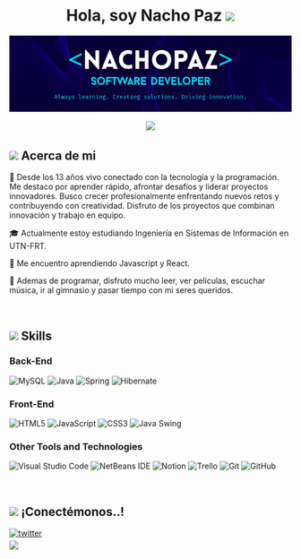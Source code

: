 <h1 align="center"><b>Hola, soy Nacho Paz </b><img src="https://media.giphy.com/media/hvRJCLFzcasrR4ia7z/giphy.gif" width="35"></h1>

![Banner de Nacho-Paz](NachoPaz-Banner.png)

<!--[![Typing SVG](https://readme-typing-svg.demolab.com?font=Fira+Code&pause=1000&center=true&vCenter=true&width=435&lines=Aprendiendo+siempre;Creando+soluciones;Impulsando+innovaciones)](https://git.io/typing-svg)-->

<p align="center">
  <a href="https://git.io/typing-svg"><img src="https://readme-typing-svg.demolab.com?font=Fira+Code&pause=1000&center=true&vCenter=true&width=435&lines=Aprendiendo+siempre;Creando+soluciones;Impulsando+innovaciones"></a>
</p>

## <img src="https://media2.giphy.com/media/v1.Y2lkPTc5MGI3NjExdHY1eGQ3dmFyaDdyemt0a2hodWJtdmRiYTNlN3JvcG9zd2hmODI1cyZlcD12MV9pbnRlcm5hbF9naWZfYnlfaWQmY3Q9cw/IbgaMPs8P7Y4hQe6yh/giphy.gif" width ="25"><b> Acerca de mi</b>

📌 Desde los 13 años vivo conectado con la tecnología y la programación. Me destaco por aprender rápido, afrontar desafíos y liderar proyectos innovadores. Busco crecer profesionalmente enfrentando nuevos retos y contribuyendo con creatividad. Disfruto de los proyectos que combinan innovación y trabajo en equipo.

🎓 Actualmente estoy estudiando Ingeniería en Sistemas de Información en UTN-FRT.

🌱 Me encuentro aprendiendo Javascript y React.

📖 Ademas de programar, disfruto mucho leer, ver películas, escuchar música, ir al gimnasio y pasar tiempo con mi seres queridos.

<br>

## <img src="https://media2.giphy.com/media/QssGEmpkyEOhBCb7e1/giphy.gif?cid=ecf05e47a0n3gi1bfqntqmob8g9aid1oyj2wr3ds3mg700bl&rid=giphy.gif" width ="25"><b> Skills</b>

### Back-End
![MySQL](https://img.shields.io/badge/mysql-4479A1.svg?style=for-the-badge&logo=mysql&logoColor=white)
![Java](https://img.shields.io/badge/java-%23FF8400.svg?style=for-the-badge&logo=openjdk&logoColor=white)
![Spring](https://img.shields.io/badge/spring-%236DB33F.svg?style=for-the-badge&logo=spring&logoColor=white)
![Hibernate](https://img.shields.io/badge/Hibernate-59666C?style=for-the-badge&logo=Hibernate&logoColor=white)


### Front-End
![HTML5](https://img.shields.io/badge/html5-%23E34F26.svg?style=for-the-badge&logo=html5&logoColor=white)
![JavaScript](https://img.shields.io/badge/javascript-%23323330.svg?style=for-the-badge&logo=javascript&logoColor=%23F7DF1E)
![CSS3](https://img.shields.io/badge/css-%231572B6.svg?style=for-the-badge&logo=css3&logoColor=white)
![Java Swing](https://img.shields.io/badge/Java%20Swing-%23381184.svg?style=for-the-badge)

### Other Tools and Technologies
![Visual Studio Code](https://img.shields.io/badge/Visual%20Studio%20Code-0078d7.svg?style=for-the-badge&logo=visual-studio-code&logoColor=white)
![NetBeans IDE](https://img.shields.io/badge/NetBeans%20IDE-730F0F.svg?style=for-the-badge&logo=apache-netbeans-ide&logoColor=white)
![Notion](https://img.shields.io/badge/Notion-%23FFFFFF.svg?style=for-the-badge&logo=notion&logoColor=black)
![Trello](https://img.shields.io/badge/Trello-%23026AA7.svg?style=for-the-badge&logo=Trello&logoColor=white)
![Git](https://img.shields.io/badge/git-%23F05033.svg?style=for-the-badge&logo=git&logoColor=white)
![GitHub](https://img.shields.io/badge/github-%23121011.svg?style=for-the-badge&logo=github&logoColor=white)

<br>

## <img src="https://media3.giphy.com/media/v1.Y2lkPTc5MGI3NjExeXFkcHBwNWpvcHl6MDJ0cTJidjB6cGk4aWNhNzAyZ25hNzEwYmJ6NiZlcD12MV9pbnRlcm5hbF9naWZfYnlfaWQmY3Q9cw/MoHeNpVm3bGAo2iYK3/giphy.gif" width ="25"><b> ¡Conectémonos..!</b>

<a href="www.linkedin.com/in/ignaciojavierpaz" target="_blank">
<img src="https://img.shields.io/badge/linkedin:%20Ignacio%20Javier%20Paz-%230077B5.svg?style=for-the-badge&logo=linkedin&logoColor=white" alt=twitter style="margin-bottom: 5px;"/>
</a>
<br>
<a href="mailto:nachojpazl@gmail.com" target="_blank">
<img src="https://img.shields.io/badge/gmail:  nachojpazl@gmail.com-%23EA4335.svg?style=for-the-badge&logo=gmail&logoColor=white" t=mail style="margin-bottom: 5px;" />
</a>

